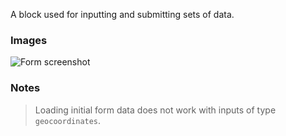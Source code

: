 A block used for inputting and submitting sets of data.

### Images

![Form screenshot](https://gitlab.com/appsemble/appsemble/-/raw/0.13.1/docs/images/form.png)

### Notes

> Loading initial form data does not work with inputs of type `geocoordinates`.
